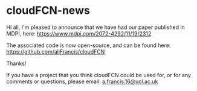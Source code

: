 # cloudFCN-news

Hi all, I'm pleased to announce that we have had our paper published in MDPI, here: https://www.mdpi.com/2072-4292/11/19/2312

The associated code is now open-source, and can be found here: https://github.com/aliFrancis/cloudFCN

Thanks!

If you have a project that you think cloudFCN could be used for, or for any comments or questions, please email: a.francis.16@ucl.ac.uk 

